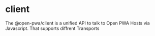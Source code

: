 # client
The @open-pwa/client is a unified API to talk to Open PWA Hosts via Javascript. That supports diffrent Transports
